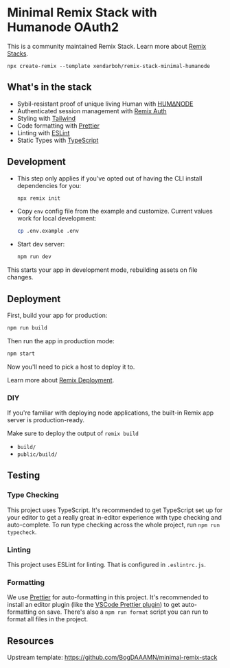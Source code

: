 # Minimal Remix Stack with Humanode OAuth2

This is a community maintained Remix Stack. Learn more about [Remix Stacks](https://remix.run/stacks).

```
npx create-remix --template xendarboh/remix-stack-minimal-humanode
```

## What's in the stack

- Sybil-resistant proof of unique living Human with [HUMΔNODE](https://humanode.io/)
- Authenticated session management with [Remix Auth](https://github.com/sergiodxa/remix-auth)
- Styling with [Tailwind](https://tailwindcss.com/)
- Code formatting with [Prettier](https://prettier.io)
- Linting with [ESLint](https://eslint.org)
- Static Types with [TypeScript](https://typescriptlang.org)

## Development

- This step only applies if you've opted out of having the CLI install dependencies for you:

  ```sh
  npx remix init
  ```

- Copy `env` config file from the example and customize. Current values work for local development:

  ```sh
  cp .env.example .env
  ```

- Start dev server:

  ```sh
  npm run dev
  ```

This starts your app in development mode, rebuilding assets on file changes.

## Deployment

First, build your app for production:

```sh
npm run build
```

Then run the app in production mode:

```sh
npm start
```

Now you'll need to pick a host to deploy it to.

Learn more about [Remix Deployment](https://remix.run/docs/en/v1/guides/deployment).

### DIY

If you're familiar with deploying node applications, the built-in Remix app server is production-ready.

Make sure to deploy the output of `remix build`

- `build/`
- `public/build/`

## Testing

### Type Checking

This project uses TypeScript. It's recommended to get TypeScript set up for your editor to get a really great in-editor experience with type checking and auto-complete. To run type checking across the whole project, run `npm run typecheck`.

### Linting

This project uses ESLint for linting. That is configured in `.eslintrc.js`.

### Formatting

We use [Prettier](https://prettier.io/) for auto-formatting in this project. It's recommended to install an editor plugin (like the [VSCode Prettier plugin](https://marketplace.visualstudio.com/items?itemName=esbenp.prettier-vscode)) to get auto-formatting on save. There's also a `npm run format` script you can run to format all files in the project.

## Resources

Upstream template: https://github.com/BogDAAAMN/minimal-remix-stack
